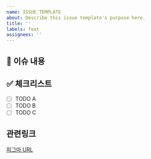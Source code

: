 ```yaml
---
name: ISSUE_TEMPLATE
about: Describe this issue template's purpose here.
title: ''
labels: feat
assignees: ''
---
```


## 📄 이슈 내용

<!--- 기능에 대한 요약 설명을 작성해 주세요. -->

## ✅ 체크리스트

- [ ] TODO A
- [ ] TODO B
- [ ] TODO C

## 관련링크

[피그마 URL](https://www.figma.com/design/WE8KG4jjkIG1tUixrtSHBX/%EC%A0%9D%ED%8A%B83%EA%B8%B0---%EB%94%94%EC%9E%90%EC%9D%B8?node-id=0-1&p=f&t=i6lgRff8wRzd16WC-0)
